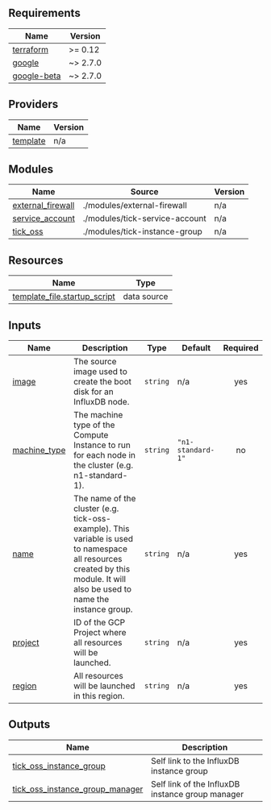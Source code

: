 ## Requirements

| Name | Version |
|------|---------|
| <a name="requirement_terraform"></a> [terraform](#requirement\_terraform) | >= 0.12 |
| <a name="requirement_google"></a> [google](#requirement\_google) | ~> 2.7.0 |
| <a name="requirement_google-beta"></a> [google-beta](#requirement\_google-beta) | ~> 2.7.0 |

## Providers

| Name | Version |
|------|---------|
| <a name="provider_template"></a> [template](#provider\_template) | n/a |

## Modules

| Name | Source | Version |
|------|--------|---------|
| <a name="module_external_firewall"></a> [external\_firewall](#module\_external\_firewall) | ./modules/external-firewall | n/a |
| <a name="module_service_account"></a> [service\_account](#module\_service\_account) | ./modules/tick-service-account | n/a |
| <a name="module_tick_oss"></a> [tick\_oss](#module\_tick\_oss) | ./modules/tick-instance-group | n/a |

## Resources

| Name | Type |
|------|------|
| [template_file.startup_script](https://registry.terraform.io/providers/hashicorp/template/latest/docs/data-sources/file) | data source |

## Inputs

| Name | Description | Type | Default | Required |
|------|-------------|------|---------|:--------:|
| <a name="input_image"></a> [image](#input\_image) | The source image used to create the boot disk for an InfluxDB node. | `string` | n/a | yes |
| <a name="input_machine_type"></a> [machine\_type](#input\_machine\_type) | The machine type of the Compute Instance to run for each node in the cluster (e.g. n1-standard-1). | `string` | `"n1-standard-1"` | no |
| <a name="input_name"></a> [name](#input\_name) | The name of the cluster (e.g. tick-oss-example). This variable is used to namespace all resources created by this module. It will also be used to name the instance group. | `string` | n/a | yes |
| <a name="input_project"></a> [project](#input\_project) | ID of the GCP Project where all resources will be launched. | `string` | n/a | yes |
| <a name="input_region"></a> [region](#input\_region) | All resources will be launched in this region. | `string` | n/a | yes |

## Outputs

| Name | Description |
|------|-------------|
| <a name="output_tick_oss_instance_group"></a> [tick\_oss\_instance\_group](#output\_tick\_oss\_instance\_group) | Self link to the InfluxDB instance group |
| <a name="output_tick_oss_instance_group_manager"></a> [tick\_oss\_instance\_group\_manager](#output\_tick\_oss\_instance\_group\_manager) | Self link of the InfluxDB instance group manager |
